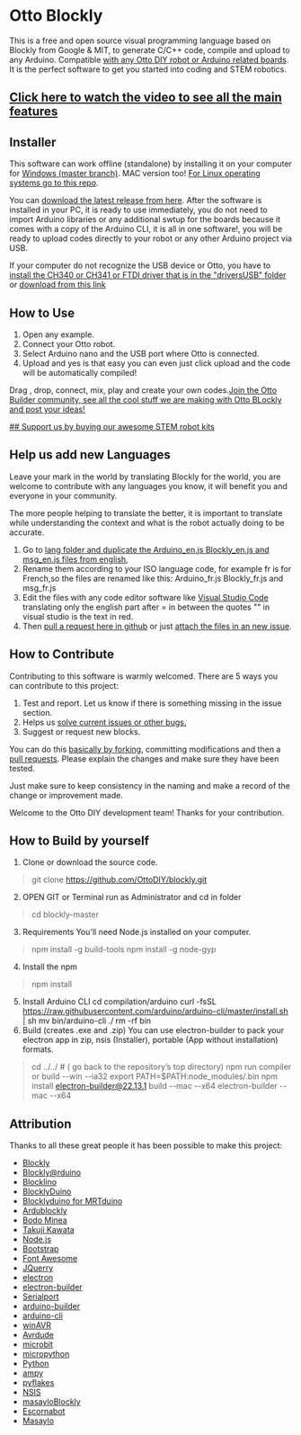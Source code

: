 # Otto Blockly

This is a free and open source visual programming language based on Blockly from Google & MIT, to generate C/C++ code, compile and upload to any Arduino. Compatible [with any Otto DIY robot or Arduino related boards](https://www.ottodiy.com/software). It is the perfect software to get you started into coding and STEM robotics.

## [Click here to watch the video to see all the main features](https://youtu.be/chcWxh4Co_c)

## Installer
This software can work offline (standalone) by installing it on your computer for [Windows (master branch)](https://github.com/OttoDIY/blockly). 
MAC version too!
[For Linux operating systems go to this repo](https://github.com/OttoDIY/blocklyLinux). 

You can [download the latest release from here](https://github.com/OttoDIY/blockly/releases). After the software is installed in your PC, it is ready to use immediately, you do not need to import Arduino libraries or any additional swtup for the boards because it comes with a copy of the Arduino CLI, it is all in one software!, you will be ready to upload codes directly to your robot or any other Arduino project via USB.

If your computer do not recognize the USB device or Otto, you have to [install the CH340 or CH341 or FTDI driver that is in the "driversUSB" folder](https://github.com/OttoDIY/blockly/tree/master/driversUSB) or [download from this link](https://sparks.gogo.co.nz/ch340.html)

## How to Use

1. Open any example.
2. Connect your Otto robot.
3. Select Arduino nano and the USB port where Otto is connected.
4. Upload and yes is that easy you can even just click upload and the code will be automatically compiled!

Drag , drop, connect, mix, play and create your own codes.[Join the Otto Builder community, see all the cool stuff we are making with Otto BLockly and post your ideas!](http://builders.ottodiy.com/) 

[## Support us by buying our awesome STEM robot kits](http://store.ottodiy.com/)

## Help us add new Languages

Leave your mark in the world by translating Blockly for the world, you are welcome to contribute with any languages you know, it will benefit you and everyone in your community.

The more people helping to translate the better, it is important to translate while understanding the context and what is the robot actually doing to be accurate.

1. Go to [lang folder and duplicate the Arduino_en.js Blockly_en.js and msg_en.js  files from english](https://github.com/OttoDIY/blockly/tree/master/www/lang), 
2. Rename them according to your ISO language code, for example fr is for French,so the files are renamed like this: Arduino_fr.js Blockly_fr.js and msg_fr.js  
3. Edit the files with any code editor software like [Visual Studio Code](https://code.visualstudio.com/) translating only the english part after = in between the quotes "" in visual studio is the text in red.
4. Then [pull a request here in github](https://github.com/OttoDIY/blockly/pulls) or just [attach the files in an new issue](https://github.com/OttoDIY/blockly/issues).

## How to Contribute
Contributing to this software is warmly welcomed. There are 5 ways you can contribute to this project:
1. Test and report. Let us know if there is something missing in the issue section.
2. Helps us [solve current issues or other bugs.](https://github.com/OttoDIY/blockly/issues) 
3. Suggest or request new blocks.

You can do this [basically by forking](https://help.github.com/en/articles/fork-a-repo), committing modifications and then a [pull requests](https://help.github.com/en/articles/about-pull-requests). Please explain the changes and make sure they have been tested.

Just make sure to keep consistency in the naming and make a record of the change or improvement made.

Welcome to the Otto DIY development team!
Thanks for your contribution.

## How to Build by yourself
1. Clone or download the source code.
> git clone https://github.com/OttoDIY/blockly.git
2. OPEN GIT or Terminal run as Administrator and cd in folder
> cd blockly-master
3. Requirements You'll need Node.js installed on your computer.
> npm install -g build-tools
> npm install -g node-gyp
4. Install the npm
> npm install
5.  Install Arduino CLI
cd compilation/arduino
curl -fsSL https://raw.githubusercontent.com/arduino/arduino-cli/master/install.sh | sh
mv bin/arduino-cli ./
rm -rf bin
6. Build (creates .exe and .zip)
You can use electron-builder to pack your electron app in zip, nsis (Installer), portable (App without installation) formats.
>cd ../../     #  ( go back to the repository’s top directory)
> npm run compiler
or
> build --win --ia32
>export PATH=$PATH:node_modules/.bin
npm install electron-builder@22.13.1
>build --mac --x64
>electron-builder --mac --x64

## Attribution

Thanks to all these great people it has been possible to make this project:

- [Blockly](https://developers.google.com/blockly)
- [Blockly@rduino](https://github.com/technologiescollege/Blockly-at-rduino)
- [Blocklino](https://github.com/fontainejp/blocklino/)
- [BlocklyDuino](https://github.com/BlocklyDuino/BlocklyDuino)
- [Blocklyduino for MRTduino](https://logix5.com/Blockyduino-para-MRTDuino/)
- [Ardublockly](https://github.com/carlosperate/ardublockly)
- [Bodo Minea](https://github.com/BodoMinea)
- [Takuji Kawata](https://github.com/takujikawata-pr)
- [Node.js](https://nodejs.org/)
- [Bootstrap](http://getbootstrap.com)
- [Font Awesome](http://fontawesome.io)
- [JQuerry](https://jquery.com)
- [electron](https://electronjs.org/)
- [electron-builder](https://github.com/electron-userland/electron-builder)
- [Serialport](https://github.com/node-serialport/node-serialport)
- [arduino-builder](https://github.com/arduino/arduino-builder)
- [arduino-cli](https://github.com/arduino/arduino-cli)
- [winAVR](https://sourceforge.net/projects/winavr)
- [Avrdude](http://www.nongnu.org/avrdude)
- [microbit](https://microbit.org/)
- [micropython](https://wiki.mchobby.be/index.php?title=MicroPython-Accueil)
- [Python](https://docs.python.org/)
- [ampy](https://github.com/pycampers/ampy)
- [pyflakes](https://github.com/PyCQA/pyflakes)
- [NSIS](https://sourceforge.net/projects/nsis)
- [masayloBlockly](https://github.com/agomezgar/masayloBlockly)
- [Escornabot](escornabot.com) 
- [Masaylo](https://github.com/agomezgar/masaylo)